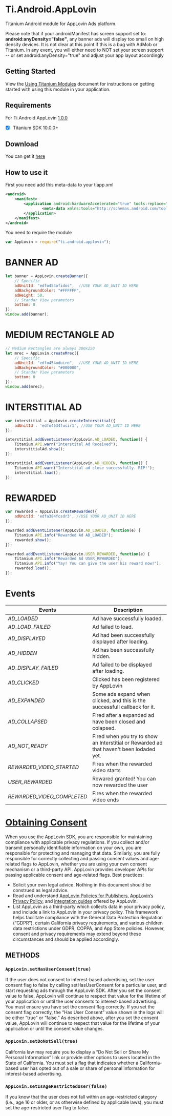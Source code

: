 # Ti.Android.AppLovin
Titanium Android module for AppLovin Ads platform.

Please note that if your androidManifest has screen support set to: **android:anyDensity="false"**, any banner ads will 
display too small on high density devices.
It is not clear at this point if this is a bug with AdMob or Titanium.
In any event, you will either need to NOT set your screen support -- or set android:anyDensity="true" and adjust your app layout accordingly

## Getting Started

View the [Using Titanium Modules](http://docs.appcelerator.com/titanium/latest/#!/guide/Using_Titanium_Modules) document 
for instructions on getting started with using this module in your application.

## Requirements

For Ti.Android.AppLovin [1.0.0](https://github.com/deckameron/Ti.Android.AppLovin/blob/main/android/dist/com.upflix.applovin-android-1.0.0.zip)
- [x] Titanium SDK 10.0.0+


## Download
You can get it [here](https://github.com/deckameron/Ti.Android.AppLovin/tree/main/android/dist)

## How to use it
First you need add this meta-data to your tiapp.xml
```xml
<android>
    <manifest>
        <application android:hardwareAccelerated="true" tools:replace="android:hardwareAccelerated">
                <meta-data xmlns:tools="http://schemas.android.com/tools" tools:replace="android:value" android:name="applovin.sdk.key" android:value="lZ2EfUPNmdDD1ESDERYDNlxUrZvTEoN_TP4nFrgtJDT0eaWIlZFRGTYMbXUczRftnsGFSZI5QMKoVhZRftrG"/>
        </application>
    </manifest>
</android>
```

You need to require the module
```javascript
var AppLovin = require("ti.android.applovin");
```

# BANNER AD
```javascript
let banner = AppLovin.createBanner({
	// Specific
	adUnitId: "edfo454ofidos",	//USE YOUR AD_UNIT ID HERE
	adBackgroundColor: "#FFFFFF",
	adHeight: 50,
	// Standar View parameters
	bottom: 0
});
window.add(banner);
```

# MEDIUM RECTANGLE AD
```javascript
// Medium Rectangles are always 300x250
let mrec = AppLovin.createMrec({
	// Specific
	adUnitId: "edfo454oduiro",	//USE YOUR AD_UNIT ID HERE
	adBackgroundColor: "#000000",
	// Standar View parameters
	bottom: 0
});
window.add(mrec);
```

# INTERSTITIAL AD
```javascript
var interstitial = AppLovin.createInterstitial({
    adUnitId : 'edfo4534fusir1', //USE YOUR AD_UNIT ID HERE
});

interstitial.addEventListener(AppLovin.AD_LOADED, function() {
    Titanium.API.warn("Interstital Ad Received");
    interstitialAd.show();
});

interstitial.addEventListener(AppLovin.AD_HIDDEN, function() {
    Titanium.API.warn("Interstital ad close successfully. RIP!");
    interstitial.load();
});
```

# REWARDED
```javascript
var rewarded = AppLovin.createRewarded({
    adUnitId: 'edfa384fcsdr3', //USE YOUR AD_UNIT ID HERE
});

rewarded.addEventListener(AppLovin.AD_LOADED, function(e) {
    Titanium.API.info("Rewarded Ad AD_LOADED");
    rewarded.show();
});

rewarded.addEventListener(AppLovin.USER_REWARDED, function(e) {
    Titanium.API.info("Rewarded Ad USER_REWARDED");
    Titanium.API.info("Yay! You can give the user his reward now!");
    rewarded.load();
});
```

# Events

|Events                |Description                          |
|----------------|-------------------------------|
|_AD_LOADED_				|   Ad have successfully loaded.
|_AD_LOAD_FAILED_    				| 	Ad failed to load.
|_AD_DISPLAYED_   | 	Ad had been successfully displayed after loading.
|_AD_HIDDEN_                | 	Ad has been successfully hidden.
|_AD_DISPLAY_FAILED_                | 	Ad failed to be displayed after loading.
|_AD_CLICKED_ 				| 	Clicked has been registered by AppLovin
|_AD_EXPANDED_	|  	Some ads expand when clicked, and this is the successfull callback for it.  
|_AD_COLLAPSED_    	|	Fired after a expanded ad have been closed and colapsed.
|_AD_NOT_READY_ | 	Fired when you try to show an Interstitial or Rewarded ad that haven't been lodaded yet.
|_REWARDED_VIDEO_STARTED_              |   Fires when the rewarded video starts
|_USER_REWARDED_              |   Rewared granted! You can now rewarded the user
|_REWARDED_VIDEO_COMPLETED_              |   Fires when the rewarded video ends


# [Obtaining Consent](https://dash.applovin.com/documentation/mediation/android/getting-started/privacy) 

When you use the AppLovin SDK, you are responsible for maintaining compliance with applicable privacy regulations. If you collect and/or transmit personally identifiable information on your own, you are responsible for protecting and managing that data. Similarly, you are fully responsible for correctly collecting and passing consent values and age-related flags to AppLovin, whether you are using your own consent mechanism or a third-party API. AppLovin provides developer APIs for passing applicable consent and age-related flags.
Best practices:
- Solicit your own legal advice. Nothing in this document should be construed as legal advice.
- Read and understand [AppLovin Policies for Publishers](https://www.applovin.com/policies-publishers/), [AppLovin’s Privacy Policy](https://www.applovin.com/privacy/), and [integration guides](https://dash.applovin.com/documentation/mediation/android/getting-started/integration) offered by AppLovin.
- List AppLovin as a third-party which collects data in your privacy policy, and include a link to AppLovin in your privacy policy.
This framework helps facilitate compliance with the General Data Protection Regulation (“GDPR”), certain California privacy requirements, and various children data restrictions under GDPR, COPPA, and App Store policies. However, consent and privacy requirements may extend beyond these circumstances and should be applied accordingly.

## METHODS

### `AppLovin.setHasUserConsent(true)`

If the user does not consent to interest-based advertising, set the user consent flag to false by calling setHasUserConsent for a particular user, and start requesting ads through the AppLovin SDK. After you set the consent value to false, AppLovin will continue to respect that value for the lifetime of your application or until the user consents to interest-based advertising.
You must ensure you have set the consent flag correctly. If you set the consent flag correctly, the “Has User Consent” value shown in the logs will be either “true” or “false.” As described above, after you set the consent value, AppLovin will continue to respect that value for the lifetime of your application or until the consent value changes.


### `AppLovin.setDoNotSell(true)`

California law may require you to display a “Do Not Sell or Share My Personal Information” link or provide other options to users located in the State of California. You must set a flag that indicates whether a California-based user has opted out of a sale or share of personal information for interest-based advertising.


### `AppLovin.setIsAgeRestrictedUser(false)`

If you know that the user does not fall within an age-restricted category (i.e., age 16 or older, or as otherwise defined by applicable laws), you must set the age-restricted user flag to false.

